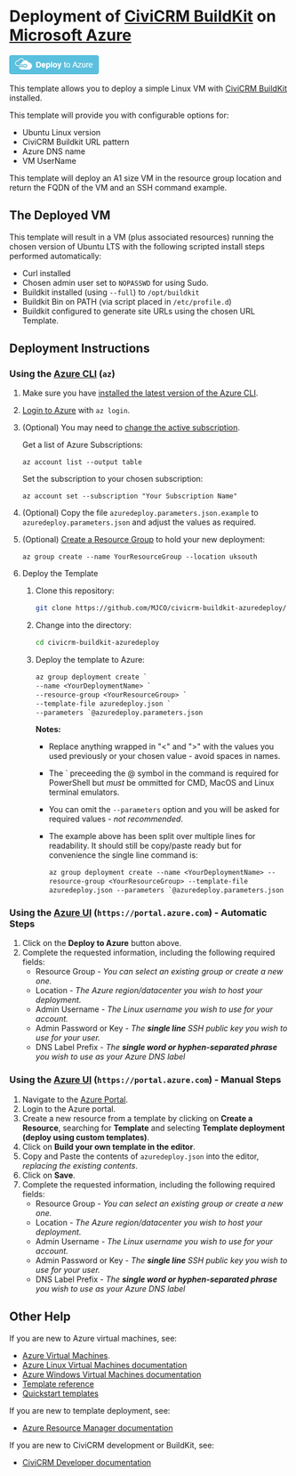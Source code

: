 # Deployment of [CiviCRM BuildKit](https://docs.civicrm.org/dev/en/latest/tools/buildkit) on [Microsoft Azure](https://www.azure.com)

[![Deploy to Azure](https://raw.githubusercontent.com/Azure/azure-quickstart-templates/master/1-CONTRIBUTION-GUIDE/images/deploytoazure.png)](https://portal.azure.com/#create/Microsoft.Template/uri/https%3A%2F%2Fraw.githubusercontent.com%2FMJCO%2Fcivicrm-buildkit-azuredeploy%2Fmaster%2Fazuredeploy.json)

This template allows you to deploy a simple Linux VM with [CiviCRM BuildKit](https://docs.civicrm.org/dev/en/latest/tools/buildkit) installed.

This template will provide you with configurable options for:

* Ubuntu Linux version
* CiviCRM Buildkit URL pattern
* Azure DNS name
* VM UserName

This template will deploy an A1 size VM in the resource group location and return the FQDN of the VM and an SSH command example.

## The Deployed VM

This template will result in a VM (plus associated resources) running the chosen version of Ubuntu LTS with the following scripted install steps performed automatically:

* Curl installed
* Chosen admin user set to `NOPASSWD` for using Sudo.
* Buildkit installed (using `--full`) to `/opt/buildkit`
* Buildkit Bin on PATH (via script placed in `/etc/profile.d`)
* Buildkit configured to generate site URLs using the chosen URL Template.

## Deployment Instructions

### Using the [Azure CLI](https://docs.microsoft.com/en-us/cli/azure/) (`az`)

1. Make sure you have [installed the latest version of the Azure CLI](https://docs.microsoft.com/en-us/cli/azure/install-azure-cli?view=azure-cli-latest).
1. [Login to Azure](https://docs.microsoft.com/en-us/cli/azure/get-started-with-azure-cli?view=azure-cli-latest#sign-in) with `az login`.
1. (Optional) You may need to [change the active subscription](https://docs.microsoft.com/en-us/cli/azure/manage-azure-subscriptions-azure-cli?view=azure-cli-latest#change-the-active-subscription).

    Get a list of Azure Subscriptions:

    ``` pwsh
    az account list --output table
    ```

   Set the subscription to your chosen subscription:

   ``` pwsh
   az account set --subscription "Your Subscription Name"
   ```

1. (Optional) Copy the file `azuredeploy.parameters.json.example` to `azuredeploy.parameters.json` and adjust the values as required.
1. (Optional) [Create a Resource Group](https://docs.microsoft.com/en-us/cli/azure/azure-cli-vm-tutorial?view=azure-cli-latest&tutorial-step=2) to hold your new deployment:

    ``` pwsh
    az group create --name YourResourceGroup --location uksouth
    ```

1. Deploy the Template
    1. Clone this repository:

        ``` sh
        git clone https://github.com/MJCO/civicrm-buildkit-azuredeploy/
        ```

    1. Change into the directory:

        ``` sh
        cd civicrm-buildkit-azuredeploy
        ```

    1. Deploy the template to Azure:

        ``` pwsh
        az group deployment create `
        --name <YourDeploymentName> `
        --resource-group <YourResourceGroup> `
        --template-file azuredeploy.json `
        --parameters `@azuredeploy.parameters.json
        ```

        **Notes:**
        * Replace anything wrapped in "<" and ">" with the values you used previously or your chosen value - avoid spaces in names.
        * The ` preceeding the @ symbol in the command is required for PowerShell but *must* be ommitted for CMD, MacOS and Linux terminal emulators.
        * You can omit the `--parameters` option and you will be asked for required values - *not recommended*.
        * The example above has been split over multiple lines for readability. It should still be copy/paste ready but for convenience the single line command is:

            ``` pwsh
            az group deployment create --name <YourDeploymentName> --resource-group <YourResourceGroup> --template-file azuredeploy.json --parameters `@azuredeploy.parameters.json
            ```

### Using the [Azure UI](https://portal.azure.com) (`https://portal.azure.com`) - Automatic Steps

1. Click on the **Deploy to Azure** button above.
1. Complete the requested information, including the following required fields:
    * Resource Group - *You can select an existing group or create a new one.*
    * Location - *The Azure region/datacenter you wish to host your deployment.*
    * Admin Username - *The Linux username you wish to use for your account.*
    * Admin Password or Key - *The **single line** SSH public key you wish to use for your user.*
    * DNS Label Prefix - *The **single word or hyphen-separated phrase** you wish to use as your Azure DNS label*

### Using the [Azure UI](https://portal.azure.com) (`https://portal.azure.com`) - Manual Steps

1. Navigate to the [Azure Portal](https://portal.azure.com).
1. Login to the Azure portal.
1. Create a new resource from a template by clicking on **Create a Resource**, searching for **Template** and selecting **Template deployment (deploy using custom templates)**.
1. Click on **Build your own template in the editor**.
1. Copy and Paste the contents of `azuredeploy.json` into the editor, *replacing the existing contents*.
1. Click on **Save**.
1. Complete the requested information, including the following required fields:
    * Resource Group - *You can select an existing group or create a new one.*
    * Location - *The Azure region/datacenter you wish to host your deployment.*
    * Admin Username - *The Linux username you wish to use for your account.*
    * Admin Password or Key - *The **single line** SSH public key you wish to use for your user.*
    * DNS Label Prefix - *The **single word or hyphen-separated phrase** you wish to use as your Azure DNS label*

## Other Help

If you are new to Azure virtual machines, see:

* [Azure Virtual Machines](https://azure.microsoft.com/services/virtual-machines/).
* [Azure Linux Virtual Machines documentation](https://docs.microsoft.com/azure/virtual-machines/linux/)
* [Azure Windows Virtual Machines documentation](https://docs.microsoft.com/azure/virtual-machines/windows/)
* [Template reference](https://docs.microsoft.com/azure/templates/microsoft.compute/allversions)
* [Quickstart templates](https://azure.microsoft.com/resources/templates/?resourceType=Microsoft.Compute&pageNumber=1&sort=Popular)

If you are new to template deployment, see:

* [Azure Resource Manager documentation](https://docs.microsoft.com/azure/azure-resource-manager/)

If you are new to CiviCRM development or BuildKit, see:

* [CiviCRM Developer documentation](https://docs.civicrm.org/dev/en/latest)
